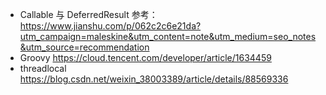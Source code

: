 - Callable 与 DeferredResult 参考：https://www.jianshu.com/p/062c2c6e21da?utm_campaign=maleskine&utm_content=note&utm_medium=seo_notes&utm_source=recommendation
- Groovy  https://cloud.tencent.com/developer/article/1634459
- threadlocal https://blog.csdn.net/weixin_38003389/article/details/88569336

